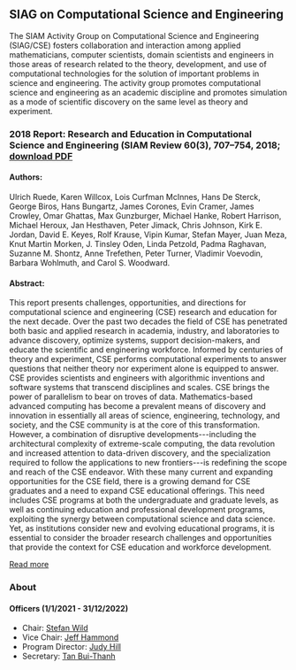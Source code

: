 ## SIAG on Computational Science and Engineering

The SIAM Activity Group on Computational Science and Engineering (SIAG/CSE) fosters collaboration and interaction among applied mathematicians, computer scientists, domain scientists and engineers in those areas of research related to the theory, development, and use of computational technologies for the solution of important problems in science and engineering. The activity group promotes computational science and engineering as an academic discipline and promotes simulation as a mode of scientific discovery on the same level as theory and experiment.

### 2018 Report: Research and Education in Computational Science and Engineering (SIAM Review 60(3), 707–754, 2018; [download PDF](/assets/2018_Report.pdf)

#### Authors: 

Ulrich Ruede, Karen Willcox, Lois Curfman McInnes, Hans De Sterck, George Biros, Hans Bungartz, James Corones, Evin Cramer, James Crowley, Omar Ghattas, Max Gunzburger, Michael Hanke, Robert Harrison, Michael Heroux, Jan Hesthaven, Peter Jimack, Chris Johnson, Kirk E. Jordan, David E. Keyes, Rolf Krause, Vipin Kumar, Stefan Mayer, Juan Meza, Knut Martin Morken, J. Tinsley Oden, Linda Petzold, Padma Raghavan, Suzanne M. Shontz, Anne Trefethen, Peter Turner, Vladimir Voevodin, Barbara Wohlmuth, and Carol S. Woodward.

#### Abstract: 

This report presents challenges, opportunities, and directions for computational science and engineering (CSE) research and education for the next decade. Over the past two decades the field of CSE has penetrated both basic and applied research in academia, industry, and laboratories to advance discovery, optimize systems, support decision-makers, and educate the scientific and engineering workforce. Informed by centuries of theory and experiment, CSE performs computational experiments to answer questions that neither theory nor experiment alone is equipped to answer. CSE provides scientists and engineers with algorithmic inventions and software systems that transcend disciplines and scales. CSE brings the power of parallelism to bear on troves of data. Mathematics-based advanced computing has become a prevalent means of discovery and innovation in essentially all areas of science, engineering, technology, and society, and the CSE community is at the core of this transformation. However, a combination of disruptive developments---including the architectural complexity of extreme-scale computing, the data revolution and increased attention to data-driven discovery, and the specialization required to follow the applications to new frontiers---is redefining the scope and reach of the CSE endeavor. With these many current and expanding opportunities for the CSE field, there is a growing demand for CSE graduates and a need to expand CSE educational offerings. This need includes CSE programs at both the undergraduate and graduate levels, as well as continuing education and professional development programs, exploiting the synergy between computational science and data science. Yet, as institutions consider new and evolving educational programs, it is essential to consider the broader research challenges and opportunities that provide the context for CSE education and workforce development.

[Read more](https://epubs.siam.org/doi/abs/10.1137/16M1096840)

### About

#### Officers (1/1/2021 - 31/12/2022)

* Chair: [Stefan Wild](https://wildsm.github.io/)
* Vice Chair: [Jeff Hammond](https://github.com/jeffhammond)
* Program Director: [Judy Hill](https://people.llnl.gov/hill134)
* Secretary: [Tan Bui-Thanh](https://users.oden.utexas.edu/~tanbui/)
